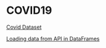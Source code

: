 # COVID19
[Covid Dataset](https://rapidapi.com/vaccovidlive-vaccovidlive-default/api/vaccovid-coronavirus-vaccine-and-treatment-tracker/details)

[Loading data from API in DataFrames](https://deallen7.medium.com/how-to-create-a-pandas-dataframe-from-an-api-endpoint-in-a-jupyter-notebook-f2561f766ca3)